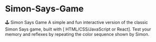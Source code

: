 # Simon-Says-Game
🕹️ Simon Says Game A simple and fun interactive version of the classic Simon Says game, built with [ HTML/CSS/JavaScript or React]. Test your memory and reflexes by repeating the color sequence shown by Simon. 
